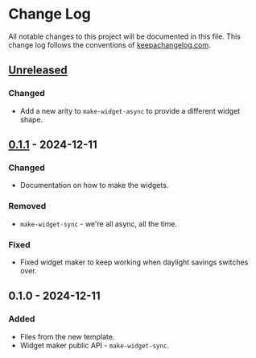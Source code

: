 # Change Log
All notable changes to this project will be documented in this file. This change log follows the conventions of [keepachangelog.com](http://keepachangelog.com/).

## [Unreleased]
### Changed
- Add a new arity to `make-widget-async` to provide a different widget shape.

## [0.1.1] - 2024-12-11
### Changed
- Documentation on how to make the widgets.

### Removed
- `make-widget-sync` - we're all async, all the time.

### Fixed
- Fixed widget maker to keep working when daylight savings switches over.

## 0.1.0 - 2024-12-11
### Added
- Files from the new template.
- Widget maker public API - `make-widget-sync`.

[Unreleased]: https://sourcehost.site/your-name/bigpfetch/compare/0.1.1...HEAD
[0.1.1]: https://sourcehost.site/your-name/bigpfetch/compare/0.1.0...0.1.1
